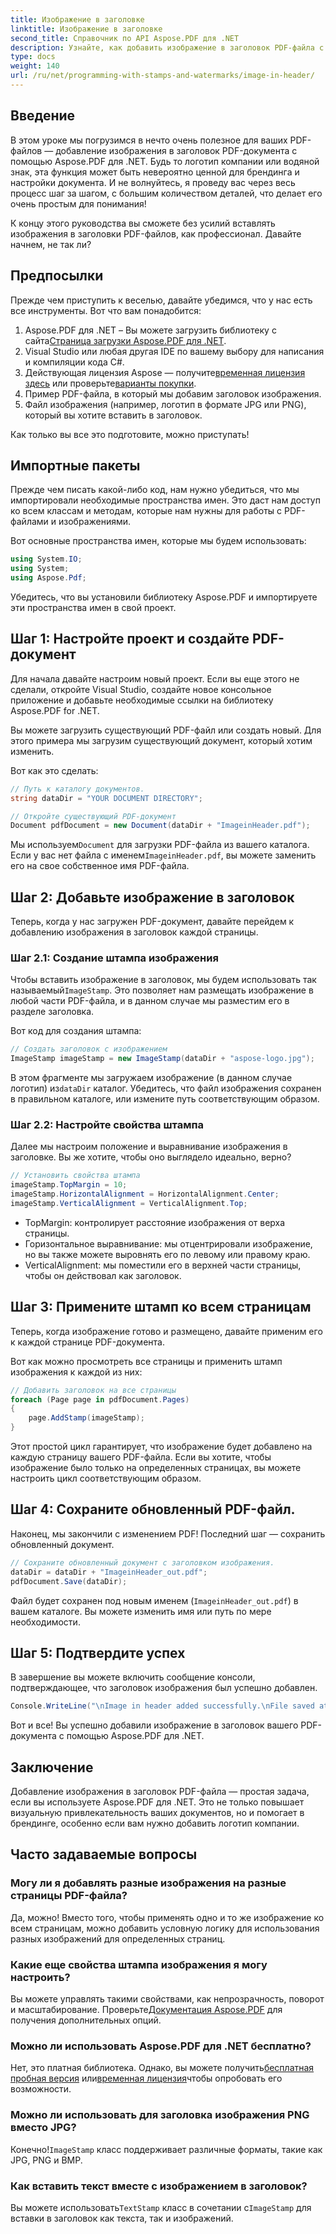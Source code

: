 ```yaml
---
title: Изображение в заголовке
linktitle: Изображение в заголовке
second_title: Справочник по API Aspose.PDF для .NET
description: Узнайте, как добавить изображение в заголовок PDF-файла с помощью Aspose.PDF для .NET, в этом пошаговом руководстве.
type: docs
weight: 140
url: /ru/net/programming-with-stamps-and-watermarks/image-in-header/
---
```

## Введение

В этом уроке мы погрузимся в нечто очень полезное для ваших PDF-файлов — добавление изображения в заголовок PDF-документа с помощью Aspose.PDF для .NET. Будь то логотип компании или водяной знак, эта функция может быть невероятно ценной для брендинга и настройки документа. И не волнуйтесь, я проведу вас через весь процесс шаг за шагом, с большим количеством деталей, что делает его очень простым для понимания!

К концу этого руководства вы сможете без усилий вставлять изображения в заголовки PDF-файлов, как профессионал. Давайте начнем, не так ли?

## Предпосылки

Прежде чем приступить к веселью, давайте убедимся, что у нас есть все инструменты. Вот что вам понадобится:

1.  Aspose.PDF для .NET – Вы можете загрузить библиотеку с сайта[Страница загрузки Aspose.PDF для .NET](https://releases.aspose.com/pdf/net/).
2. Visual Studio или любая другая IDE по вашему выбору для написания и компиляции кода C#.
3.  Действующая лицензия Aspose — получите[временная лицензия здесь](https://purchase.aspose.com/temporary-license/) или проверьте[варианты покупки](https://purchase.aspose.com/buy).
4. Пример PDF-файла, в который мы добавим заголовок изображения.
5. Файл изображения (например, логотип в формате JPG или PNG), который вы хотите вставить в заголовок.

Как только вы все это подготовите, можно приступать!

## Импортные пакеты

Прежде чем писать какой-либо код, нам нужно убедиться, что мы импортировали необходимые пространства имен. Это даст нам доступ ко всем классам и методам, которые нам нужны для работы с PDF-файлами и изображениями.

Вот основные пространства имен, которые мы будем использовать:

```csharp
using System.IO;
using System;
using Aspose.Pdf;
```

Убедитесь, что вы установили библиотеку Aspose.PDF и импортируете эти пространства имен в свой проект.

## Шаг 1: Настройте проект и создайте PDF-документ

Для начала давайте настроим новый проект. Если вы еще этого не сделали, откройте Visual Studio, создайте новое консольное приложение и добавьте необходимые ссылки на библиотеку Aspose.PDF for .NET.

Вы можете загрузить существующий PDF-файл или создать новый. Для этого примера мы загрузим существующий документ, который хотим изменить.

Вот как это сделать:

```csharp
// Путь к каталогу документов.
string dataDir = "YOUR DOCUMENT DIRECTORY";

// Откройте существующий PDF-документ
Document pdfDocument = new Document(dataDir + "ImageinHeader.pdf");
```

 Мы используем`Document` для загрузки PDF-файла из вашего каталога. Если у вас нет файла с именем`ImageinHeader.pdf`, вы можете заменить его на свое собственное имя PDF-файла.

## Шаг 2: Добавьте изображение в заголовок

Теперь, когда у нас загружен PDF-документ, давайте перейдем к добавлению изображения в заголовок каждой страницы.

### Шаг 2.1: Создание штампа изображения
 Чтобы вставить изображение в заголовок, мы будем использовать так называемый`ImageStamp`. Это позволяет нам размещать изображение в любой части PDF-файла, и в данном случае мы разместим его в разделе заголовка.

Вот код для создания штампа:

```csharp
// Создать заголовок с изображением
ImageStamp imageStamp = new ImageStamp(dataDir + "aspose-logo.jpg");
```

 В этом фрагменте мы загружаем изображение (в данном случае логотип) из`dataDir` каталог. Убедитесь, что файл изображения сохранен в правильном каталоге, или измените путь соответствующим образом.

### Шаг 2.2: Настройте свойства штампа
Далее мы настроим положение и выравнивание изображения в заголовке. Вы же хотите, чтобы оно выглядело идеально, верно?

```csharp
// Установить свойства штампа
imageStamp.TopMargin = 10;
imageStamp.HorizontalAlignment = HorizontalAlignment.Center;
imageStamp.VerticalAlignment = VerticalAlignment.Top;
```

- TopMargin: контролирует расстояние изображения от верха страницы.
- Горизонтальное выравнивание: мы отцентрировали изображение, но вы также можете выровнять его по левому или правому краю.
- VerticalAlignment: мы поместили его в верхней части страницы, чтобы он действовал как заголовок.

## Шаг 3: Примените штамп ко всем страницам

Теперь, когда изображение готово и размещено, давайте применим его к каждой странице PDF-документа.

Вот как можно просмотреть все страницы и применить штамп изображения к каждой из них:

```csharp
// Добавить заголовок на все страницы
foreach (Page page in pdfDocument.Pages)
{
    page.AddStamp(imageStamp);
}
```

Этот простой цикл гарантирует, что изображение будет добавлено на каждую страницу вашего PDF-файла. Если вы хотите, чтобы изображение было только на определенных страницах, вы можете настроить цикл соответствующим образом.

## Шаг 4: Сохраните обновленный PDF-файл.

Наконец, мы закончили с изменением PDF! Последний шаг — сохранить обновленный документ.

```csharp
// Сохраните обновленный документ с заголовком изображения.
dataDir = dataDir + "ImageinHeader_out.pdf";
pdfDocument.Save(dataDir);
```

Файл будет сохранен под новым именем (`ImageinHeader_out.pdf`) в вашем каталоге. Вы можете изменить имя или путь по мере необходимости.

## Шаг 5: Подтвердите успех

В завершение вы можете включить сообщение консоли, подтверждающее, что заголовок изображения был успешно добавлен.

```csharp
Console.WriteLine("\nImage in header added successfully.\nFile saved at " + dataDir);
```

Вот и все! Вы успешно добавили изображение в заголовок вашего PDF-документа с помощью Aspose.PDF для .NET.

## Заключение

Добавление изображения в заголовок PDF-файла — простая задача, если вы используете Aspose.PDF для .NET. Это не только повышает визуальную привлекательность ваших документов, но и помогает в брендинге, особенно если вам нужно добавить логотип компании.

## Часто задаваемые вопросы

### Могу ли я добавлять разные изображения на разные страницы PDF-файла?
Да, можно! Вместо того, чтобы применять одно и то же изображение ко всем страницам, можно добавить условную логику для использования разных изображений для определенных страниц.

### Какие еще свойства штампа изображения я могу настроить?
 Вы можете управлять такими свойствами, как непрозрачность, поворот и масштабирование. Проверьте[Документация Aspose.PDF](https://reference.aspose.com/pdf/net/) для получения дополнительных опций.

### Можно ли использовать Aspose.PDF для .NET бесплатно?
 Нет, это платная библиотека. Однако, вы можете получить[бесплатная пробная версия](https://releases.aspose.com/) или[временная лицензия](https://purchase.aspose.com/temporary-license/)чтобы опробовать его возможности.

### Можно ли использовать для заголовка изображения PNG вместо JPG?
 Конечно!`ImageStamp` класс поддерживает различные форматы, такие как JPG, PNG и BMP.

### Как вставить текст вместе с изображением в заголовок?
 Вы можете использовать`TextStamp` класс в сочетании с`ImageStamp` для вставки в заголовок как текста, так и изображений.